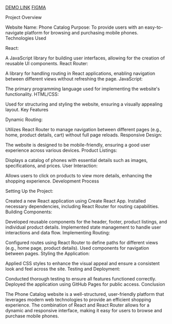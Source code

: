[DEMO LINK](https://stepan-r.github.io/phone-catalog/)
[FIGMA](https://www.figma.com/design/T5ttF21UnT6RRmCQQaZc6L/Phone-catalog-(V2)-Original)

Project Overview

Website Name: Phone Catalog
Purpose: To provide users with an easy-to-navigate platform for browsing and purchasing mobile phones.
Technologies Used

React:

A JavaScript library for building user interfaces, allowing for the creation of reusable UI components.
React Router:

A library for handling routing in React applications, enabling navigation between different views without refreshing the page.
JavaScript:

The primary programming language used for implementing the website's functionality.
HTML/CSS:

Used for structuring and styling the website, ensuring a visually appealing layout.
Key Features

Dynamic Routing:

Utilizes React Router to manage navigation between different pages (e.g., home, product details, cart) without full page reloads.
Responsive Design:

The website is designed to be mobile-friendly, ensuring a good user experience across various devices.
Product Listings:

Displays a catalog of phones with essential details such as images, specifications, and prices.
User Interaction:

Allows users to click on products to view more details, enhancing the shopping experience.
Development Process

Setting Up the Project:

Created a new React application using Create React App.
Installed necessary dependencies, including React Router for routing capabilities.
Building Components:

Developed reusable components for the header, footer, product listings, and individual product details.
Implemented state management to handle user interactions and data flow.
Implementing Routing:

Configured routes using React Router to define paths for different views (e.g., home page, product details).
Used <Link> components for navigation between pages.
Styling the Application:

Applied CSS styles to enhance the visual appeal and ensure a consistent look and feel across the site.
Testing and Deployment:

Conducted thorough testing to ensure all features functioned correctly.
Deployed the application using GitHub Pages for public access.
Conclusion

The Phone Catalog website is a well-structured, user-friendly platform that leverages modern web technologies to provide an efficient shopping experience. The combination of React and React Router allows for a dynamic and responsive interface, making it easy for users to browse and purchase mobile phones.